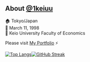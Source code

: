 <!-- ### Hi there 👋 -->

<!--
**ikkei12/ikkei12** is a ✨ _special_ ✨ repository because its `README.md` (this file) appears on your GitHub profile.

Here are some ideas to get you started:
-->
## About [@1keiuu](https://twitter.com/1keiuu)</span>
🏠 Tokyo/Japan  
🎂 March 11, 1998    
🏫 Keio University Faculty of Economics

Please visit [My Portfolio](https://1k-cove.com) ⚡️

[![Top Langs](https://github-readme-stats.vercel.app/api/top-langs/?username=1keiuu&layout=compact&langs_count=6&hide_border=true&title_color=0366D5)](https://github.com/anuraghazra/github-readme-stats)[![GitHub Streak](http://github-readme-streak-stats.herokuapp.com?user=1keiuu&theme=vue&hide_border=true)](https://git.io/streak-stats)
